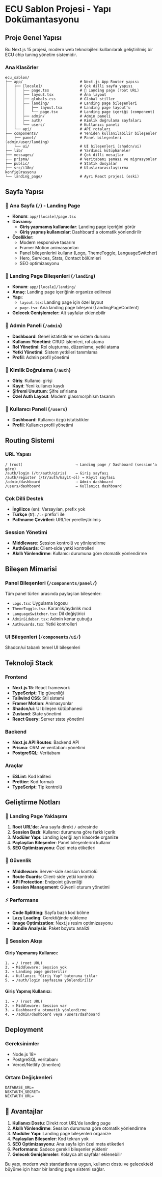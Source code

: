 # ECU Sablon Projesi - Yapı Dokümantasyonu

## Proje Genel Yapısı

Bu Next.js 15 projesi, modern web teknolojileri kullanılarak geliştirilmiş bir ECU chip tuning yönetim sistemidir.

### Ana Klasörler

```
ecu_sablon/
├── app/                          # Next.js App Router yapısı
│   ├── [locale]/                 # Çok dilli sayfa yapısı
│   │   ├── page.tsx              # 🎯 Landing page (root URL)
│   │   ├── layout.tsx            # Ana layout
│   │   ├── globals.css           # Global stiller
│   │   ├── landing/              # Landing page bileşenleri
│   │   │   ├── layout.tsx        # Landing page layout'u
│   │   │   └── page.tsx          # Landing page içeriği (component)
│   │   ├── admin/                # Admin paneli
│   │   ├── auth/                 # Kimlik doğrulama sayfaları
│   │   └── users/                # Kullanıcı paneli
│   └── api/                      # API rotaları
├── components/                   # Yeniden kullanılabilir bileşenler
│   ├── panel/                    # Panel bileşenleri (admin/user/landing)
│   └── ui/                       # UI bileşenleri (shadcn/ui)
├── lib/                          # Yardımcı kütüphaneler
├── messages/                     # Çok dilli mesajlar
├── prisma/                       # Veritabanı şeması ve migrasyonlar
├── public/                       # Statik dosyalar
├── src/i18n/                     # Uluslararasılaştırma konfigürasyonu
└── landing_page/                 # Ayrı React projesi (eski)
```

## Sayfa Yapısı

### 🎯 **Ana Sayfa (`/`) - Landing Page**
- **Konum**: `app/[locale]/page.tsx`
- **Davranış**: 
  - **Giriş yapmamış kullanıcılar**: Landing page içeriğini görür
  - **Giriş yapmış kullanıcılar**: Dashboard'a otomatik yönlendirilir
- **Özellikler**:
  - Modern responsive tasarım
  - Framer Motion animasyonları
  - Panel bileşenlerini kullanır (Logo, ThemeToggle, LanguageSwitcher)
  - Hero, Services, Stats, Contact bölümleri
  - SEO optimizasyonu

### 📁 **Landing Page Bileşenleri (`/landing`)**
- **Konum**: `app/[locale]/landing/`
- **Amaç**: Landing page içeriğinin organize edilmesi
- **Yapı**:
  - `layout.tsx`: Landing page için özel layout
  - `page.tsx`: Ana landing page bileşeni (LandingPageContent)
- **Gelecek Genişlemeler**: Alt sayfalar eklenebilir

### 🔐 **Admin Paneli (`/admin`)**
- **Dashboard**: Genel istatistikler ve sistem durumu
- **Kullanıcı Yönetimi**: CRUD işlemleri, rol atama
- **Rol Yönetimi**: Rol oluşturma, düzenleme, yetki atama
- **Yetki Yönetimi**: Sistem yetkileri tanımlama
- **Profil**: Admin profil yönetimi

### 🔑 **Kimlik Doğrulama (`/auth`)**
- **Giriş**: Kullanıcı girişi
- **Kayıt**: Yeni kullanıcı kaydı
- **Şifremi Unuttum**: Şifre sıfırlama
- **Özel Auth Layout**: Modern glassmorphism tasarım

### 👤 **Kullanıcı Paneli (`/users`)**
- **Dashboard**: Kullanıcı özgü istatistikler
- **Profil**: Kullanıcı profil yönetimi

## Routing Sistemi

### URL Yapısı
```
/ (root)                        → Landing page / Dashboard (session'a göre)
/auth/login (/tr/auth/giris)    → Giriş sayfası
/auth/register (/tr/auth/kayit-ol) → Kayıt sayfası
/admin/dashboard                → Admin dashboard
/users/dashboard                → Kullanıcı dashboard
```

### Çok Dilli Destek
- **İngilizce** (en): Varsayılan, prefix yok
- **Türkçe** (tr): `/tr` prefix'i ile
- **Pathname Çevirileri**: URL'ler yerelleştirilmiş

### Session Yönetimi
- **Middleware**: Session kontrolü ve yönlendirme
- **AuthGuards**: Client-side yetki kontrolleri
- **Akıllı Yönlendirme**: Kullanıcı durumuna göre otomatik yönlendirme

## Bileşen Mimarisi

### Panel Bileşenleri (`/components/panel/`)
Tüm panel türleri arasında paylaşılan bileşenler:
- `Logo.tsx`: Uygulama logosu
- `ThemeToggle.tsx`: Karanlık/aydınlık mod
- `LanguageSwitcher.tsx`: Dil değiştirici
- `AdminSidebar.tsx`: Admin kenar çubuğu
- `AuthGuards.tsx`: Yetki kontrolleri

### UI Bileşenleri (`/components/ui/`)
Shadcn/ui tabanlı temel UI bileşenleri

## Teknoloji Stack

### Frontend
- **Next.js 15**: React framework
- **TypeScript**: Tip güvenliği
- **Tailwind CSS**: Stil sistemi
- **Framer Motion**: Animasyonlar
- **Shadcn/ui**: UI bileşen kütüphanesi
- **Zustand**: State yönetimi
- **React Query**: Server state yönetimi

### Backend
- **Next.js API Routes**: Backend API
- **Prisma**: ORM ve veritabanı yönetimi
- **PostgreSQL**: Veritabanı

### Araçlar
- **ESLint**: Kod kalitesi
- **Prettier**: Kod formatı
- **TypeScript**: Tip kontrolü

## Geliştirme Notları

### 🎯 **Landing Page Yaklaşımı**
1. **Root URL'de**: Ana sayfa direkt `/` adresinde
2. **Session Bazlı**: Kullanıcı durumuna göre farklı içerik
3. **Modüler Yapı**: Landing içeriği ayrı klasörde organize
4. **Paylaşılan Bileşenler**: Panel bileşenlerini kullanır
5. **SEO Optimizasyonu**: Özel meta etiketleri

### 🔐 **Güvenlik**
- **Middleware**: Server-side session kontrolü
- **Route Guards**: Client-side yetki kontrolü
- **API Protection**: Endpoint güvenliği
- **Session Management**: Güvenli oturum yönetimi

### ⚡ **Performans**
- **Code Splitting**: Sayfa bazlı kod bölme
- **Lazy Loading**: Gerektiğinde yükleme
- **Image Optimization**: Next.js resim optimizasyonu
- **Bundle Analysis**: Paket boyutu analizi

### 🔄 **Session Akışı**

#### Giriş Yapmamış Kullanıcı:
```
1. → / (root URL)
2. → Middleware: Session yok
3. → Landing page gösterilir
4. → Kullanıcı "Giriş Yap" butonuna tıklar
5. → /auth/login sayfasına yönlendirilir
```

#### Giriş Yapmış Kullanıcı:
```
1. → / (root URL)
2. → Middleware: Session var
3. → Dashboard'a otomatik yönlendirme
4. → /admin/dashboard veya /users/dashboard
```

## Deployment

### Gereksinimler
- Node.js 18+
- PostgreSQL veritabanı
- Vercel/Netlify (önerilen)

### Ortam Değişkenleri
```env
DATABASE_URL=
NEXTAUTH_SECRET=
NEXTAUTH_URL=
```

## 🚀 **Avantajlar**

1. **Kullanıcı Dostu**: Direkt root URL'de landing page
2. **Akıllı Yönlendirme**: Session durumuna göre otomatik yönlendirme
3. **Modüler Yapı**: Landing page bileşenleri organize
4. **Paylaşılan Bileşenler**: Kod tekrarı yok
5. **SEO Optimizasyonu**: Ana sayfa için özel meta etiketleri
6. **Performans**: Sadece gerekli bileşenler yüklenir
7. **Gelecek Genişlemeler**: Kolayca alt sayfalar eklenebilir

Bu yapı, modern web standartlarına uygun, kullanıcı dostu ve gelecekteki büyüme için hazır bir landing page sistemi sağlar. 